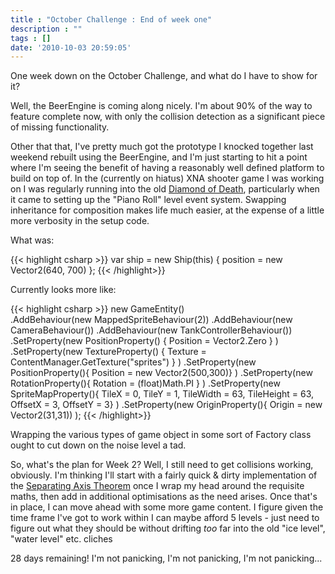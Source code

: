 ```yaml
---
title : "October Challenge : End of week one"
description : ""
tags : []
date: '2010-10-03 20:59:05'
---
```


One week down on the October Challenge, and what do I have to show for it?

Well, the BeerEngine is coming along nicely. I'm about 90% of the way to feature complete now, with only the collision detection as a significant piece of missing functionality.

Other that that, I've pretty much got the prototype I knocked together last weekend rebuilt using the BeerEngine, and I'm just starting to hit a point where I'm seeing the benefit of having a reasonably well defined platform to build on top of. In the (currently on hiatus) XNA shooter game I was working on I was regularly running into the old <a href="http://en.wikipedia.org/wiki/Diamond_problem">Diamond of Death</a>, particularly when it came to setting up the "Piano Roll" level event system. Swapping inheritance for composition makes life much easier, at the expense of a little more verbosity in the setup code.

What was:

{{< highlight csharp >}}
var ship = new Ship(this)
            {
                position = new Vector2(640, 700)
            };
{{< /highlight>}}

 Currently looks more like:

<!--more-->

{{< highlight csharp >}}
new GameEntity()            
  .AddBehaviour(new MappedSpriteBehaviour(2))
  .AddBehaviour(new CameraBehaviour())
  .AddBehaviour(new TankControllerBehaviour())
  .SetProperty<PositionProperty>(new PositionProperty()
    {
      Position = Vector2.Zero
    }
  )
  .SetProperty<TextureProperty>(new TextureProperty()
    {
       Texture = ContentManager.GetTexture("sprites")
    }
  )
  .SetProperty<PositionProperty>(new PositionProperty(){ 
     Position = new Vector2(500,300)}
  )
  .SetProperty<RotationProperty>(new RotationProperty(){
    Rotation = (float)Math.PI
    }
  )
  .SetProperty<SpriteMapProperty>(new SpriteMapProperty(){
    TileX = 0,
    TileY = 1,
    TileWidth = 63,
    TileHeight = 63,
    OffsetX = 3,
    OffsetY = 3}
  )
  .SetProperty<OriginProperty>(new OriginProperty(){
    Origin = new Vector2(31,31))
  );
{{< /highlight>}}

Wrapping the various types of game object in some sort of Factory class ought to cut down on the noise level a tad.

So, what's the plan for Week 2? Well, I still need to get collisions working, obviously. I'm thinking I'll start with a fairly quick & dirty implementation of the <a href="http://en.wikipedia.org/wiki/Separating_axis_theorem">Separating Axis Theorem</a> once I wrap my head around the requisite maths, then add in additional optimisations as the need arises. Once that's in place, I can move ahead with some more game content. I figure given the time frame I've got to work within I can maybe afford 5 levels - just need to figure out what they should be without drifting <i>too</i> far into the old "ice level", "water level" etc. cliches

28 days remaining! I'm not panicking, I'm not panicking, I'm not panicking...
